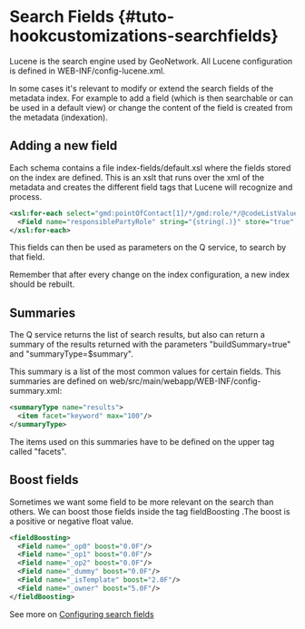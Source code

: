 # Search Fields {#tuto-hookcustomizations-searchfields}

Lucene is the search engine used by GeoNetwork. All Lucene configuration is defined in WEB-INF/config-lucene.xml.

In some cases it's relevant to modify or extend the search fields of the metadata index. For example to add a field (which is then searchable or can be used in a default view) or change the content of the field is created from the metadata (indexation).

## Adding a new field

Each schema contains a file index-fields/default.xsl where the fields stored on the index are defined. This is an xslt that runs over the xml of the metadata and creates the different field tags that Lucene will recognize and process.

``` xml
<xsl:for-each select="gmd:pointOfContact[1]/*/gmd:role/*/@codeListValue">
  <Field name="responsiblePartyRole" string="{string(.)}" store="true" index="true"/>
</xsl:for-each>
```

This fields can then be used as parameters on the Q service, to search by that field.

Remember that after every change on the index configuration, a new index should be rebuilt.

## Summaries

The Q service returns the list of search results, but also can return a summary of the results returned with the parameters "buildSummary=true" and "summaryType=\$summary".

This summary is a list of the most common values for certain fields. This summaries are defined on web/src/main/webapp/WEB-INF/config-summary.xml:

``` xml
<summaryType name="results">
  <item facet="keyword" max="100"/>
</summaryType>
```

The items used on this summaries have to be defined on the upper tag called "facets".

## Boost fields

Sometimes we want some field to be more relevant on the search than others. We can boost those fields inside the tag fieldBoosting .The boost is a positive or negative float value.

``` xml
<fieldBoosting>
  <Field name="_op0" boost="0.0F"/>
  <Field name="_op1" boost="0.0F"/>
  <Field name="_op2" boost="0.0F"/>
  <Field name="_dummy" boost="0.0F"/>
  <Field name="_isTemplate" boost="2.0F"/>
  <Field name="_owner" boost="5.0F"/>
</fieldBoosting>
```

See more on [Configuring search fields](../../../customizing-application/configuring-search-fields.md)
